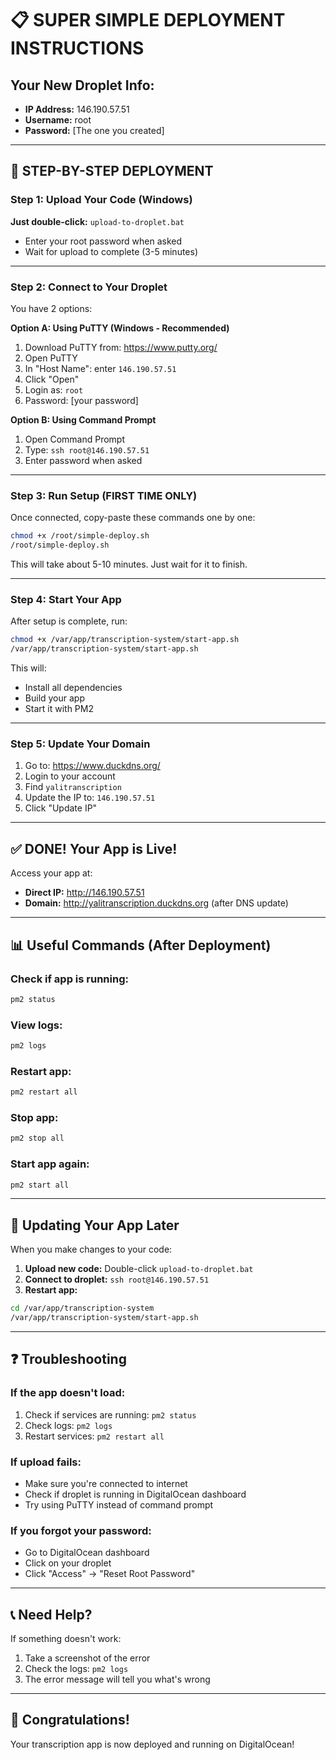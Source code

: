# 📋 SUPER SIMPLE DEPLOYMENT INSTRUCTIONS

## Your New Droplet Info:
- **IP Address:** 146.190.57.51
- **Username:** root
- **Password:** [The one you created]

---

## 🚀 STEP-BY-STEP DEPLOYMENT

### Step 1: Upload Your Code (Windows)
**Just double-click:** `upload-to-droplet.bat`
- Enter your root password when asked
- Wait for upload to complete (3-5 minutes)

---

### Step 2: Connect to Your Droplet
You have 2 options:

**Option A: Using PuTTY (Windows - Recommended)**
1. Download PuTTY from: https://www.putty.org/
2. Open PuTTY
3. In "Host Name": enter `146.190.57.51`
4. Click "Open"
5. Login as: `root`
6. Password: [your password]

**Option B: Using Command Prompt**
1. Open Command Prompt
2. Type: `ssh root@146.190.57.51`
3. Enter password when asked

---

### Step 3: Run Setup (FIRST TIME ONLY)
Once connected, copy-paste these commands one by one:

```bash
chmod +x /root/simple-deploy.sh
/root/simple-deploy.sh
```

This will take about 5-10 minutes. Just wait for it to finish.

---

### Step 4: Start Your App
After setup is complete, run:

```bash
chmod +x /var/app/transcription-system/start-app.sh
/var/app/transcription-system/start-app.sh
```

This will:
- Install all dependencies
- Build your app
- Start it with PM2

---

### Step 5: Update Your Domain
1. Go to: https://www.duckdns.org/
2. Login to your account
3. Find `yalitranscription`
4. Update the IP to: `146.190.57.51`
5. Click "Update IP"

---

## ✅ DONE! Your App is Live!

Access your app at:
- **Direct IP:** http://146.190.57.51
- **Domain:** http://yalitranscription.duckdns.org (after DNS update)

---

## 📊 Useful Commands (After Deployment)

### Check if app is running:
```bash
pm2 status
```

### View logs:
```bash
pm2 logs
```

### Restart app:
```bash
pm2 restart all
```

### Stop app:
```bash
pm2 stop all
```

### Start app again:
```bash
pm2 start all
```

---

## 🔄 Updating Your App Later

When you make changes to your code:

1. **Upload new code:** Double-click `upload-to-droplet.bat`
2. **Connect to droplet:** `ssh root@146.190.57.51`
3. **Restart app:**
```bash
cd /var/app/transcription-system
/var/app/transcription-system/start-app.sh
```

---

## ❓ Troubleshooting

### If the app doesn't load:
1. Check if services are running: `pm2 status`
2. Check logs: `pm2 logs`
3. Restart services: `pm2 restart all`

### If upload fails:
- Make sure you're connected to internet
- Check if droplet is running in DigitalOcean dashboard
- Try using PuTTY instead of command prompt

### If you forgot your password:
- Go to DigitalOcean dashboard
- Click on your droplet
- Click "Access" → "Reset Root Password"

---

## 📞 Need Help?

If something doesn't work:
1. Take a screenshot of the error
2. Check the logs: `pm2 logs`
3. The error message will tell you what's wrong

---

## 🎉 Congratulations!
Your transcription app is now deployed and running on DigitalOcean!